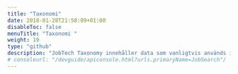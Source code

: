 ```yaml
---
title: "Taxonomi"
date: 2018-01-28T21:58:09+01:00
disableToc: false
menuTitle: "Taxonomi "
weight: 19
type: "github"
description: "JobTech Taxonomy innehåller data som vanligtvis används inom arbetsmarknaden och Arbetsförmedlingen. Datan består av begrepp som bedöms vara relevanta för matchning mellan lediga jobb och arbetssökande."
# consoleurl: "/devguide/apiconsole.html?urls.primaryName=JobSearch"/
---
```







